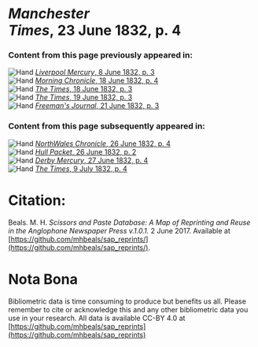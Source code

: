 # *Manchester Times*, 23 June 1832, p. 4  
  
### Content from this page previously appeared in:  
![Hand](http://scissorsandpaste.net/wp-content/uploads/2017/06/smallhandpointer.png) [*Liverpool Mercury*, 8 June 1832, p. 3](https://mhbeals.github.io/sap_html/Liverpool-Mercury/Liverpool-Mercury-8-June-1832-p-3)  
![Hand](http://scissorsandpaste.net/wp-content/uploads/2017/06/smallhandpointer.png) [*Morning Chronicle*, 18 June 1832, p. 4](https://mhbeals.github.io/sap_html/Morning-Chronicle/Morning-Chronicle-18-June-1832-p-4)  
![Hand](http://scissorsandpaste.net/wp-content/uploads/2017/06/smallhandpointer.png) [*The Times*, 18 June 1832, p. 3](https://mhbeals.github.io/sap_html/The-Times/The-Times-18-June-1832-p-3)  
![Hand](http://scissorsandpaste.net/wp-content/uploads/2017/06/smallhandpointer.png) [*The Times*, 19 June 1832, p. 3](https://mhbeals.github.io/sap_html/The-Times/The-Times-19-June-1832-p-3)  
![Hand](http://scissorsandpaste.net/wp-content/uploads/2017/06/smallhandpointer.png) [*Freeman's Journal*, 21 June 1832, p. 3](https://mhbeals.github.io/sap_html/Freeman's-Journal/Freeman's-Journal-21-June-1832-p-3)  
  
### Content from this page subsequently appeared in:  
![Hand](http://scissorsandpaste.net/wp-content/uploads/2017/06/smallhandpointer.png) [*NorthWales Chronicle*, 26 June 1832, p. 4](https://mhbeals.github.io/sap_html/NorthWales-Chronicle/NorthWales-Chronicle-26-June-1832-p-4)  
![Hand](http://scissorsandpaste.net/wp-content/uploads/2017/06/smallhandpointer.png) [*Hull Packet*, 26 June 1832, p. 2](https://mhbeals.github.io/sap_html/Hull-Packet/Hull-Packet-26-June-1832-p-2)  
![Hand](http://scissorsandpaste.net/wp-content/uploads/2017/06/smallhandpointer.png) [*Derby Mercury*, 27 June 1832, p. 4](https://mhbeals.github.io/sap_html/Derby-Mercury/Derby-Mercury-27-June-1832-p-4)  
![Hand](http://scissorsandpaste.net/wp-content/uploads/2017/06/smallhandpointer.png) [*The Times*, 9 July 1832, p. 4](https://mhbeals.github.io/sap_html/The-Times/The-Times-9-July-1832-p-4)  


# Citation: 

Beals. M. H. *Scissors and Paste Database: A Map of Reprinting and Reuse in the Anglophone Newspaper Press v.1.0.1.* 2 June 2017. Available at [https://github.com/mhbeals/sap_reprints/](https://github.com/mhbeals/sap_reprints/). 

# Nota Bona

Bibliometric data is time consuming to produce but benefits us all. Please remember to cite or acknowledge this and any other bibliometric data you use in your research. All data is available CC-BY 4.0 at [https://github.com/mhbeals/sap_reprints](https://github.com/mhbeals/sap_reprints)